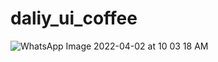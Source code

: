 # daliy_ui_coffee
![WhatsApp Image 2022-04-02 at 10 03 18 AM](https://user-images.githubusercontent.com/75165587/161366460-9e8edb77-330b-4ae4-8e61-92fd1bfdd8ed.jpeg)
